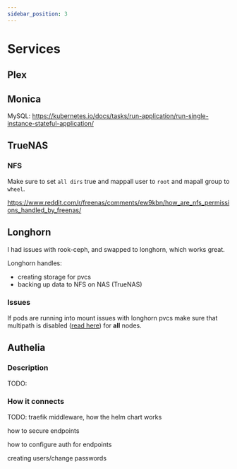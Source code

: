 ```yaml
---
sidebar_position: 3
---
```


# Services

## Plex

## Monica

MySQL: https://kubernetes.io/docs/tasks/run-application/run-single-instance-stateful-application/

## TrueNAS

### NFS

Make sure to set `all dirs` true and mappall user to `root` and mapall group to `wheel`.

https://www.reddit.com/r/freenas/comments/ew9kbn/how_are_nfs_permissions_handled_by_freenas/

## Longhorn

I had issues with rook-ceph, and swapped to longhorn, which works great.

Longhorn handles:

- creating storage for pvcs
- backing up data to NFS on NAS (TrueNAS)

### Issues

If pods are running into mount issues with longhorn pvcs make sure that multipath is disabled ([read here](https://longhorn.io/kb/troubleshooting-volume-with-multipath/)) for **all** nodes.

## Authelia

### Description

TODO:

### How it connects

TODO: traefik middleware, how the helm chart works

how to secure endpoints

how to configure auth for endpoints

creating users/change passwords
